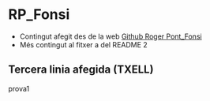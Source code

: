 # RP_Fonsi

 * Contingut afegit des de la web [Github Roger Pont_Fonsi](https://github.com/RogerPont/RP_Fonsi/tree/main)
 * Més contingut al fitxer a del README 2

## Tercera linia afegida (TXELL)
prova1
